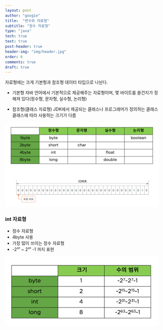 ```yaml
---
layout: post
author: "googie"
title:  "변수와 자료형"
subtitle: "정수 자료형"
type: "java"
tech: true
text: true
post-header: true
header-img: "img/header.jpg"
order: 6
comments: true
draft: true
---
```


자료형에는 크게 기본형과 참조형 데이터 타입으로 나뉜다.


- 기본형
자바 언어에서 기본적으로 제공해주는 자료형이며, 몇 바이트를 쓸건지가 정해져 있다(정수형, 문자형, 실수형, 논리형)


- 참조형(클래스 자료형)
JDK에서 제공되는 클래스나 프로그래머가 정의하는 클래스
클래스에 따라 사용하는 크기가 다름



<img src="img/variable.png" alt="기본자료형" />



<img src="img/variable2.png" alt="기본자료형" />


### int 자료형
- 정수 자료형
- 4byte 사용
- 가장 많이 쓰이는 정수 자료형
- -2³¹ ~ 2³¹ -1 까지 표현



<img src="img/variable3.png" alt="기본자료형" />




